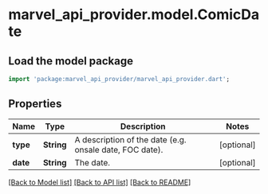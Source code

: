 # marvel_api_provider.model.ComicDate

## Load the model package
```dart
import 'package:marvel_api_provider/marvel_api_provider.dart';
```

## Properties
Name | Type | Description | Notes
------------ | ------------- | ------------- | -------------
**type** | **String** | A description of the date (e.g. onsale date, FOC date). | [optional] 
**date** | **String** | The date. | [optional] 

[[Back to Model list]](../README.md#documentation-for-models) [[Back to API list]](../README.md#documentation-for-api-endpoints) [[Back to README]](../README.md)


